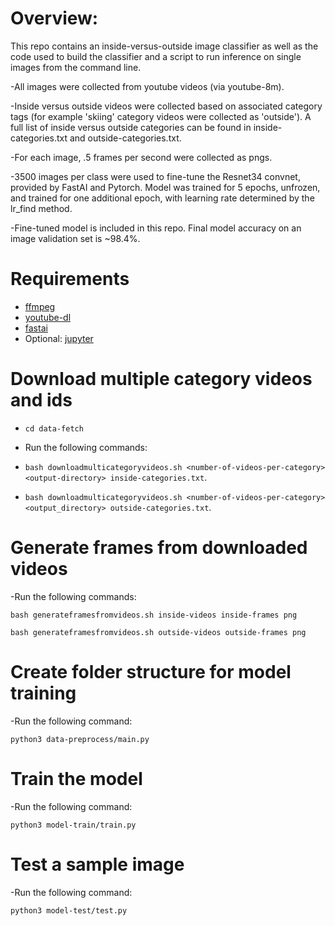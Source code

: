 # Overview:

This repo contains an inside-versus-outside image classifier as well as the code used to build the classifier and a script to run inference on single images from the command line. 

-All images were collected from youtube videos (via youtube-8m). 

-Inside versus outside videos were collected based on associated category tags (for example 'skiing' category videos were collected as 'outside'). A full list of inside versus outside categories can be found in inside-categories.txt and outside-categories.txt. 

-For each image, .5 frames per second were collected as pngs. 

-3500 images per class were used to fine-tune the Resnet34 convnet, provided by FastAI and Pytorch. Model was trained for 5 epochs, unfrozen, and trained for one additional epoch, with learning rate determined by the lr_find method. 

-Fine-tuned model is included in this repo. Final model accuracy on an image validation set is ~98.4%.

# Requirements
- [ffmpeg](https://anaconda.org/conda-forge/ffmpeg)
- [youtube-dl](https://anaconda.org/conda-forge/youtube-dl)
- [fastai](https://anaconda.org/fastai/fastai)
- Optional: [jupyter](https://anaconda.org/anaconda/jupyter)

# Download multiple category videos and ids
- `cd data-fetch`
- Run the following commands:

- `bash downloadmulticategoryvideos.sh <number-of-videos-per-category> <output-directory> inside-categories.txt`.

- `bash downloadmulticategoryvideos.sh <number-of-videos-per-category> <output_directory> outside-categories.txt`.

# Generate frames from downloaded videos
-Run the following commands:

`bash generateframesfromvideos.sh inside-videos inside-frames png`

`bash generateframesfromvideos.sh outside-videos outside-frames png`

# Create folder structure for model training
-Run the following command:

`python3 data-preprocess/main.py`

# Train the model
-Run the following command:

`python3 model-train/train.py`

# Test a sample image
-Run the following command:

`python3 model-test/test.py`
